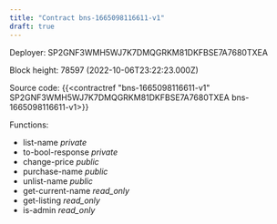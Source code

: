 ```yaml
---
title: "Contract bns-1665098116611-v1"
draft: true
---
```

Deployer: SP2GNF3WMH5WJ7K7DMQGRKM81DKFBSE7A7680TXEA


 



Block height: 78597 (2022-10-06T23:22:23.000Z)

Source code: {{<contractref "bns-1665098116611-v1" SP2GNF3WMH5WJ7K7DMQGRKM81DKFBSE7A7680TXEA bns-1665098116611-v1>}}

Functions:

* list-name _private_
* to-bool-response _private_
* change-price _public_
* purchase-name _public_
* unlist-name _public_
* get-current-name _read_only_
* get-listing _read_only_
* is-admin _read_only_

